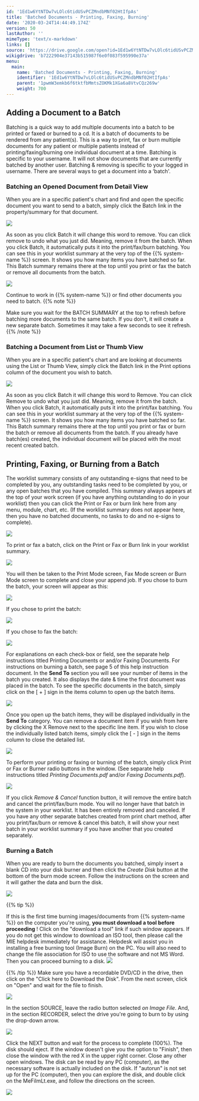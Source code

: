 ```yaml
---
id: '1Ed1w6YtNTDw7vLOlc6tidUSvPCZMndbMNf02HtIfpAs'
title: 'Batched Documents - Printing, Faxing, Burning'
date: '2020-03-24T14:44:49.174Z'
version: 50
lastAuthor: ''
mimeType: 'text/x-markdown'
links: []
source: 'https://drive.google.com/open?id=1Ed1w6YtNTDw7vLOlc6tidUSvPCZMndbMNf02HtIfpAs'
wikigdrive: 'b7222904e37143b515987f6e0f083f595990e37a'
menu:
  main:
    name: 'Batched Documents - Printing, Faxing, Burning'
    identifier: '1Ed1w6YtNTDw7vLOlc6tidUSvPCZMndbMNf02HtIfpAs'
    parent: '1pwmW3emkb6f6tktfbMmtsZOKMk1XGa6a8VtvCQz269w'
    weight: 700
---
```

## Adding a Document to a Batch

Batching is a quick way to add multiple documents into a batch to be printed or faxed or burned to a cd. It is a batch of documents to be rendered from any patient(s). This is a way to print, fax or burn multiple documents for any patient or multiple patients instead of printing/faxing/burning one individual document at a time.
Batching is specific to your username. It will not show documents that are currently batched by another user. Batching & removing is specific to your logged in username.
There are several ways to get a document into a ‘batch'.

### Batching an Opened Document from Detail View

When you are in a specific patient's chart and find and open the specific document you want to send to a batch, simply click the Batch link in the property/summary for that document.

![](../batched-documents-printing,-faxing,-burning.assets/10000000000004D30000016A63EAEFFED066E4BA.png)

As soon as you click Batch it will change this word to remove. You can click remove to undo what you just did. Meaning, remove it from the batch. When you click Batch, it automatically puts it into the print/fax/burn batching. You can see this in your worklist summary at the very top of the {{% system-name %}} screen. It shows you how many items you have batched so far. This Batch summary remains there at the top until you print or fax the batch or remove all documents from the batch.

![](../batched-documents-printing,-faxing,-burning.assets/100000000000042D000000FAB7C4802FECFBDC69.png)

Continue to work in {{% system-name %}} or find other documents you need to batch.
{{% note %}}

Make sure you wait for the BATCH SUMMARY at the top to refresh before batching more documents to the same batch. If you don't, it will create a new separate batch. Sometimes it may take a few seconds to see it refresh.
{{% /note %}}

### Batching a Document from List or Thumb View

When you are in a specific patient's chart and are looking at documents using the List or Thumb View, simply click the Batch link in the Print options column of the document you wish to batch.

![](../batched-documents-printing,-faxing,-burning.assets/10000000000004710000015A763A96DC1C16568A.png)

As soon as you click Batch it will change this word to Remove. You can click Remove to undo what you just did. Meaning, remove it from the batch. When you click Batch, it automatically puts it into the print/fax batching. You can see this in your worklist summary at the very top of the {{% system-name %}} screen. It shows you how many items you have batched so far. This Batch summary remains there at the top until you print or fax or burn the batch or remove all documents from the batch. If you already have batch(es) created, the individual document will be placed with the most recent created batch.


## Printing, Faxing, or Burning from a Batch

The worklist summary consists of any outstanding e-signs that need to be completed by you, any outstanding tasks need to be completed by you, or any open batches that you have compiled. This summary always appears at the top of your work screen (if you have anything outstanding to do in your worklist) then you can click the Print or Fax or burn link here from any menu, module, chart, etc. (If the worklist summary does not appear here, then you have no batched documents, no tasks to do and no e-signs to complete).

![](../batched-documents-printing,-faxing,-burning.assets/100000000000024D000000C16CABD043FF907944.png)

To print or fax a batch, click on the Print or Fax or Burn link in your worklist summary.

![](../batched-documents-printing,-faxing,-burning.assets/10000000000001F3000000121982AB9C869EDA0C.png)

You will then be taken to the Print Mode screen, Fax Mode screen or Burn Mode screen to complete and close your append job. If you chose to burn the batch, your screen will appear as this:

![](../batched-documents-printing,-faxing,-burning.assets/10000000000001CF0000015791E0E6907EED90AE.png)

If you chose to print the batch:

![](../batched-documents-printing,-faxing,-burning.assets/10000000000001C00000018D7675E2A3E1B3D567.png)

If you chose to fax the batch:

![](../batched-documents-printing,-faxing,-burning.assets/10000000000001C8000001C93785FDE9C52B30BF.png)

For explanations on each check-box or field, see the separate help instructions titled Printing Documents or and/or Faxing Documents. For instructions on burning a batch, see page 5 of this help instruction document.
In the **Send To** section you will see your number of items in the batch you created. It also displays the date & time the first document was placed in the batch.
To see the specific documents in the batch, simply click on the [ + ] sign in the items column to open up the batch items.

![](../batched-documents-printing,-faxing,-burning.assets/10000000000001AB0000007892EA43538D99B04F.png)

Once you open up the batch items, they will be displayed individually in the **Send To** category.
You can remove a document item if you wish from here by clicking the X Remove next to the specific line item.
If you wish to close the individually listed batch items, simply click the [ - ] sign in the items column to close the detailed list.

![](../batched-documents-printing,-faxing,-burning.assets/10000000000001C3000001233E7F91F3BDAA1E29.png)

To perform your printing or faxing or burning of the batch, simply click Print or Fax or Burner radio buttons in the window.
(See separate help instructions titled *Printing Documents.pdf* and/or *Faxing Documents.pdf*).

![](../batched-documents-printing,-faxing,-burning.assets/10000000000001C00000018D7675E2A3E1B3D567.png)

If you click *Remove & Cancel* function button, it will remove the entire batch and cancel the print/fax/burn mode. You will no longer have that batch in the system in your worklist. It has been entirely removed and canceled.
If you have any other separate batches created from print chart method, after you print/fax/burn or remove & cancel this batch, it will show your next batch in your worklist summary if you have another that you created separately.

### Burning a Batch

When you are ready to burn the documents you batched, simply insert a blank CD into your disk burner and then click the *Create Disk* button at the bottom of the burn mode screen. Follow the instructions on the screen and it will gather the data and burn the disk.

![](../batched-documents-printing,-faxing,-burning.assets/10000000000001CF0000015791E0E6907EED90AE.png)

{{% tip %}}

If this is the first time burning images/documents from {{% system-name %}} on the computer you're using, **you must download a tool before proceeding**
! Click on the "download a tool" link if such window appears. If you do not get this window to download an ISO tool, then please call the MIE helpdesk immediately for assistance. Helpdesk will assist you in installing a free burning tool (Image Burn) on the PC. You will also need to change the file association for ISO to use the software and not MS Word. Then you can proceed burning to a disk. ![](../batched-documents-printing,-faxing,-burning.assets/100000000000026D000000B3B9934A211BF8E7DA.png)

{{% /tip %}}
Make sure you have a recordable DVD/CD in the drive, then click on the "Click here to Download the Disk".
From the next screen, click on "Open" and wait for the file to finish.

![](../batched-documents-printing,-faxing,-burning.assets/100000000000019400000111A444210842656D48.png)

In the section SOURCE, leave the radio button selected *on Image File*.
And, in the section RECORDER, select the drive you're going to burn to by using the drop-down arrow.

![](../batched-documents-printing,-faxing,-burning.assets/100000000000025D0000018259BC48CF97A6EB94.png)

Click the NEXT button and wait for the process to complete (100%). The disk should eject.
If the window doesn't give you the option to "Finish", then close the window with the red X in the upper right corner.
Close any other open windows.
The disk can be read by any PC (computer), as the necessary software is actually included on the disk.
If "autorun" is not set up for the PC (computer), then you can explore the disk, and double click on the MeFilmLt.exe, and follow the directions on the screen.

![](../batched-documents-printing,-faxing,-burning.assets/10000000000002900000023CD9C64CDB420F32A3.png)

